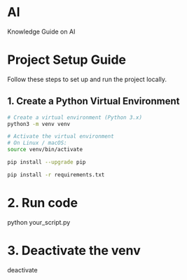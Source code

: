 # AI
Knowledge Guide on AI 

# Project Setup Guide

Follow these steps to set up and run the project locally.

## 1. Create a Python Virtual Environment

```bash
# Create a virtual environment (Python 3.x)
python3 -m venv venv

# Activate the virtual environment
# On Linux / macOS:
source venv/bin/activate

pip install --upgrade pip

pip install -r requirements.txt
```
# 2. Run code
python your_script.py

# 3. Deactivate the venv
deactivate


